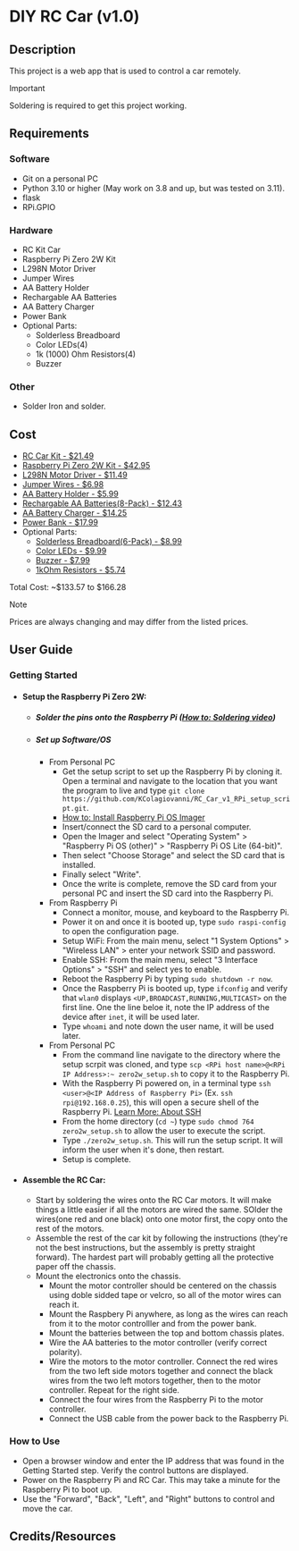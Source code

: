 # DIY RC Car (v1.0)

## Description
This project is a web app that is used to control a car remotely.

>[!important]
> Soldering is required to get this project working.

## Requirements

### Software
- Git on a personal PC 
- Python 3.10 or higher (May work on 3.8 and up, but was tested on 3.11).
- flask
- RPi.GPIO

### Hardware
- RC Kit Car 
- Raspberry Pi Zero 2W Kit
- L298N Motor Driver
- Jumper Wires
- AA Battery Holder
- Rechargable AA Batteries
- AA Battery Charger
- Power Bank
- Optional Parts:
  - Solderless Breadboard
  - Color LEDs(4)
  - 1k (1000) Ohm Resistors(4)
  - Buzzer

### Other
- Solder Iron and solder.

## Cost
- [RC Car Kit - $21.49](https://www.amazon.com/YIKESHU-Smart-Chassis-Encoder-Battery/dp/B075LD4FPN/ref=sr_1_17?crid=P7F1YDXU60SS&dib=eyJ2IjoiMSJ9.a6uay3wgxa3P_hqZefW2nRh-1822EJLgTajvlROkp-UXpm_f_uJ8JFyBP_cvU4Ish7fp7rLlDtLX8kUYsFF3TDIbvP8pKI-l3lWXKPXTXM7EOHY4Ob_k7FH5zj0MJb8IqqprcJ5qsLqlc0DDqMj6MCjVrfRkdbLVI0yRno65l5N0leQij26jC0s7huS7DX_Etd3IUY6xIyyGqMkWktXIYY8Ux1aYW7g5qcp11tci6eJjCnWdufEeaHpOC2N1-D2ZVy1NTNZaVvrLP2sIOO_mN8rNKmXsZMB7m9Ri2Kzrycw.af952jngF7K3BiIB5ZDfMLrZYwS958rjmDFfhBtMM5I&dib_tag=se&keywords=DIY+rc+car&qid=1721684613&sprefix=diy+rc+car%2Caps%2C131&sr=8-17)
- [Raspberry Pi Zero 2W Kit - $42.95](https://www.pishop.us/product/raspberry-pi-zero-w-budget-pack/)
- [L298N Motor Driver - $11.49](https://www.amazon.com/dp/B07BK1QL5T?psc=1&ref=ppx_yo2ov_dt_b_product_details)
- [Jumper Wires - $6.98](https://www.amazon.com/Elegoo-EL-CP-004-Multicolored-Breadboard-arduino/dp/B01EV70C78/ref=sr_1_1_sspa?crid=1ISXMFRYGO4N4&dib=eyJ2IjoiMSJ9.tjHxIQLJsk16_0YVtUGN6ezmMKG-B29Sofx-GdLLKdxMvW06Nb1z_CeoJXYjxmhOT32H_F_YLCXyZaaRbCfYHTA6Sa2kAB-sTD-B6XRU8MN-Vhyck1lNRa_tZeff0i50nHc8j82LrBNqkQpW22aj9nQ2au01KkPy2gC9Dv4Nt-BoqvAiAe0CnvZkd_4sV1IVs9qWSAgGi9hFvYvXNgqqwkBKNDX0l0YRRWFeSSxWjIg.odukbWnYBlHim4_at38zqNBUEMDoYg6MrCiNRYh5lfs&dib_tag=se&keywords=breadboard+jumper+wires+dupont+assortment&qid=1721691799&sprefix=breadboard+jumper+wires+dupont+assortmen%2Caps%2C119&sr=8-1-spons&sp_csd=d2lkZ2V0TmFtZT1zcF9hdGY&psc=1)
- [AA Battery Holder - $5.99](https://www.amazon.com/Corpco-Battery-Holder-Standard-Connector/dp/B07SRDPZ9Z/ref=sr_1_4?crid=2WDYATJMSA5SC&dib=eyJ2IjoiMSJ9.phYDJdOh1vnI1AXw2djwqwNsEPU5vJ1QIy9hSg-RKGNDTraDoqgVl_DcseKhuQqRVdX_wdyut9uSs-UjkYxGRwYtiYRJY_rCIgYm6riedtswwCCscDJd4MtuvzPGWmXZbSYd8S3-X-KBSAYo2rbqOLm8JfHhDrmseczcvHt1-sl2P7ygBKrKS9kLp8b9KA0MTpZjYplTmGtmCnJ97BCsHKfuJPyedukea3Nyc6Oi-2k.lub7Xa1_HYrWQcnHIXjYz8D2T8LXTyg0oG2GL5D0b40&dib_tag=se&keywords=6+aa+battery+holder&qid=1722666047&sprefix=6+AA%2Caps%2C159&sr=8-4)
- [Rechargable AA Batteries(8-Pack) - $12.43](https://www.amazon.com/dp/B00CWNMV4G?psc=1&ref=ppx_yo2ov_dt_b_product_details)
- [AA Battery Charger - $14.25](https://www.amazon.com/dp/B00TOVTZ7K?psc=1&ref=ppx_yo2ov_dt_b_product_details)
- [Power Bank - $17.99](https://www.amazon.com/gp/product/B07CZDXDG8/ref=ox_sc_act_title_1?smid=ATVPDKIKX0DER&th=1)
- Optional Parts:
  - [Solderless Breadboard(6-Pack) - $8.99](https://www.amazon.com/ELEGOO-Breadboard-Solderless-Breadboards-Electronics/dp/B0CYPVMK9J/ref=sr_1_1_sspa?crid=195T6ND7SQCMJ&dib=eyJ2IjoiMSJ9.X82Ju5tr9ZeC-NuAtMs1hzvAUTARhEbf1bJWDXm0GjWaLvtRZN97hoMSz19GbAm8JaFpzd1ZqpWU3tE_-2WP6JPyZGCIfXmg9Sy0-BAUnqXUMVM2WPfgX6PKahe1nvWkyq3EyBw5OXDA1hqChvBUw-GDh3cgQ1Uogwtpq58fmI_KYIz31QDwkHJvO5AGFBTtFTj8mZy2Ks77QL4iy3D48Xm1sDaeAVXicTtbGqbj10E.-hYgp8nj7zUNELluukTXR3A_2ZqqzKXLwgO5V3QfGh4&dib_tag=se&keywords=solderless+breadboard&qid=1721687354&sprefix=solderless+breadboar%2Caps%2C171&sr=8-1-spons&sp_csd=d2lkZ2V0TmFtZT1zcF9hdGY&psc=1)
  - [Color LEDs - $9.99](https://www.amazon.com/Emitting-Assortment-Individual-Assorted-Breadboard/dp/B096JZHV6Y/ref=sr_1_1_sspa?crid=6J06I3I01P5V&dib=eyJ2IjoiMSJ9.h8EDJUvZcN1XiaYZZP4FKXTHr6n3C4lencVdqZ45ptsKx8zQv8wXGgdjpgSNJ6SvHdckWdiFCdC_zufNzazF322o382bhtSu568rvYcplwVnhEYEX26L_yDoyTfJb7XV4Ko5yvUIe-y7QUDAe8oOxXAVy0h1BeDeEIry4iGfInZCBRk5ncGiKbgx7DLIXGiNwuyA3lARmoOtHWt8UoVNMOTnbFy10AWcU42jO4ilT2Y.IfbhKq5mcOZNvCpRJvU_Q4quy4cc38cZMjorVToZDow&dib_tag=se&keywords=LED+assortment&qid=1721692489&sprefix=led+asso%2Caps%2C234&sr=8-1-spons&sp_csd=d2lkZ2V0TmFtZT1zcF9hdGY&psc=1)
  - [Buzzer - $7.99](https://www.amazon.com/QMseller-Terminals-Raspberry-Electronic-Continous/dp/B07VRK7ZPF/ref=sr_1_2_sspa?crid=1L4LUN06YQBEQ&dib=eyJ2IjoiMSJ9.2DZYL68_ETB1dEvQEC3wyHWZKXYQK3AjwTasZzFVbd97PlCvaEWTTEdSXlNogF6SmoTHwsMrnSevEZhElsrVW-1nYlYHm7m5ae6Tq3O9sF4zKndBRxpmZAKuS_SpOjNHHUMbZgd0Pl2X2slgLO6q3ISYfPmWdA9sqh_OtavZTePQ2tb2z4rXdgonMTH4iKD8QwICmOclSOXRVtYC9ByKlTAMmHhTcP7O0TJdqqmgiL8yCDEYWogMm8Hmq_iULhjG0lNNsmYAtAf1HPJqY42HeukwrUftuQhBPhXAh-LaEhg.t46i5UWenAjkCpTgcYvO0YE_SSLQgwVycon2gRDNCjk&dib_tag=se&keywords=mini+buzzer&qid=1721692616&sprefix=mini+buzzr%2Caps%2C151&sr=8-2-spons&sp_csd=d2lkZ2V0TmFtZT1zcF9hdGY&psc=1)
  - [1kOhm Resistors - $5.74](https://www.amazon.com/Projects-10EP5121K00-Ohm-Resistors-Pack/dp/B0185FK65K/ref=sr_1_5?crid=1R1ESCMVR73HU&dib=eyJ2IjoiMSJ9.XFEPFWdsYxLmpBQgQ5k8AFm_BkI_uogxILcRJZ34XAzxCU1WPdJLnC6ll142ybZSLHSIVBOjOHjFcVbcYbCtzkOdb2RoUzJY6KSE5cNiJ_nVvKaHCOjAohacKG7jiiBBqXtf_Wt8gqSP62fRl6jR9qPI_VeiJOSToVlPIuc1D2Ujp4vTz_icepkyrZudcxeR5jOBS5ltgIEDbX_pufzS5tQ2OsAzSNYW2pAOx7FJPK0.BQkCs2c6kxJ5kc5oMa7YiSNvrOi-uctrVwDf3jcS_K8&dib_tag=se&keywords=resistor+1kohm&qid=1721692789&sprefix=resistor+1kohm%2Caps%2C147&sr=8-5)

Total Cost: ~$133.57 to $166.28

> [!Note]
> Prices are always changing and may differ from the listed prices.

## User Guide
### Getting Started
- #### Setup the Raspberry Pi Zero 2W:
  - ##### Solder the pins onto the Raspberry Pi ([How to: Soldering video](https://www.youtube.com/watch?v=MARFoKrr3q4))

  - ##### Set up Software/OS
    - From Personal PC
      - Get the setup script to set up the Raspberry Pi by cloning it. Open a terminal and navigate to the location that you want the program to live and type `git clone https://github.com/KColagiovanni/RC_Car_v1_RPi_setup_script.git`.
      - [How to: Install Raspberry Pi OS Imager](https://www.raspberrypi.com/software)
      - Insert/connect the SD card to a personal computer.
      - Open the Imager and select "Operating System" > "Raspberry Pi OS (other)" > "Raspberry Pi OS Lite (64-bit)".
      - Then select "Choose Storage" and select the SD card that is installed.
      - Finally select "Write".
      - Once the write is complete, remove the SD card from your personal PC and insert the SD card into the Raspberry Pi.
    - From Raspberry Pi
      - Connect a monitor, mouse, and keyboard to the Raspberry Pi.
      - Power it on and once it is booted up, type `sudo raspi-config` to open the configuration page.
      - Setup WiFi: From the main menu, select "1 System Options" > "Wireless LAN" > enter your network SSID and password.
      - Enable SSH: From the main menu, select "3 Interface Options" > "SSH" and select yes to enable.
      - Reboot the Raspberry Pi by typing `sudo shutdown -r now`.
      - Once the Raspberry Pi is booted up, type `ifconfig` and verify that `wlan0` displays `<UP,BROADCAST,RUNNING,MULTICAST>` on the first line. One the line beloe it, note the IP address of the device after `inet`, it will be used later.
      - Type `whoami` and note down the user name, it will be used later.
    - From Personal PC    
      - From the command line navigate to the directory where the setup scrpit was cloned, and type `scp <RPi host name>@<RPi IP Address>:~ zero2w_setup.sh` to copy it to the Raspberry Pi.
      - With the Raspberry Pi powered on, in a terminal type `ssh <user>@<IP Address of Raspberry Pi>` (Ex. `ssh rpi@192.168.0.25`), this will open a secure shell of the Raspberry Pi. [Learn More: About SSH](https://www.cloudflare.com/learning/access-management/what-is-ssh/#:~:text=What%20is%20the%20Secure%20Shell,and%20encrypt%20connections%20between%20devices.)
      - From the home directory (`cd ~`) type `sudo chmod 764 zero2w_setup.sh` to allow the user to execute the script.
      - Type `./zero2w_setup.sh`. This will run the setup script. It will inform the user when it's done, then restart.
      - Setup is complete.

- #### Assemble the RC Car:
  - Start by soldering the wires onto the RC Car motors. It will make things a little easier if all the motors are wired the same. SOlder the wires(one red and one black) onto one motor first, the copy onto the rest of the motors.
  - Assemble the rest of the car kit by following the instructions (they're not the best instructions, but the assembly is pretty straight forward). The hardest part will probably getting all the protective paper off the chassis.
  - Mount the electronics onto the chassis.
    - Mount the motor controller should be centered on the chassis using doble sidded tape or velcro, so all of the motor wires can reach it.
    - Mount the Raspbery Pi anywhere, as long as the wires can reach from it to the motor controlller and from the power bank.
    - Mount the batteries between the top and bottom chassis plates.
    - Wire the AA batteries to the motor controller (verify correct polarity).
    - Wire the motors to the motor controller. Connect the red wires from the two left side motors together and connect the black wires from the two left motors together, then to the motor controller. Repeat for the right side.
    - Connect the four wires from the Raspberry Pi to the motor controller.
    - Connect the USB cable from the power back to the Raspberry Pi.
      
### How to Use
- Open a browser window and enter the IP address that was found in the Getting Started step. Verify the control buttons are displayed.
- Power on the Raspberry Pi and RC Car. This may take a minute for the Raspberry Pi to boot up.
- Use the "Forward", "Back", "Left", and "Right" buttons to control and move the car.

## Credits/Resources
